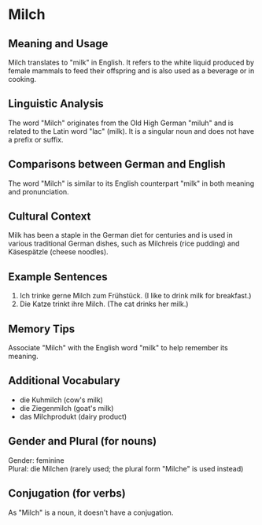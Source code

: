 # Milch
## Meaning and Usage
Milch translates to "milk" in English. It refers to the white liquid produced by female mammals to feed their offspring and is also used as a beverage or in cooking.

## Linguistic Analysis
The word "Milch" originates from the Old High German "miluh" and is related to the Latin word "lac" (milk). It is a singular noun and does not have a prefix or suffix.

## Comparisons between German and English
The word "Milch" is similar to its English counterpart "milk" in both meaning and pronunciation.

## Cultural Context
Milk has been a staple in the German diet for centuries and is used in various traditional German dishes, such as Milchreis (rice pudding) and Käsespätzle (cheese noodles).

## Example Sentences
1. Ich trinke gerne Milch zum Frühstück. (I like to drink milk for breakfast.)
2. Die Katze trinkt ihre Milch. (The cat drinks her milk.)

## Memory Tips
Associate "Milch" with the English word "milk" to help remember its meaning.

## Additional Vocabulary
- die Kuhmilch (cow's milk)
- die Ziegenmilch (goat's milk)
- das Milchprodukt (dairy product)

## Gender and Plural (for nouns)
Gender: feminine  
Plural: die Milchen (rarely used; the plural form "Milche" is used instead)

## Conjugation (for verbs)
As "Milch" is a noun, it doesn't have a conjugation.